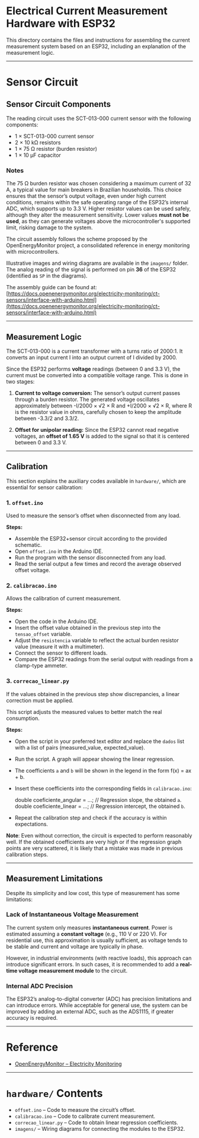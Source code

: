 # Electrical Current Measurement Hardware with ESP32

This directory contains the files and instructions for assembling the current measurement system based on an ESP32, including an explanation of the measurement logic.

---

# Sensor Circuit

## Sensor Circuit Components

The reading circuit uses the SCT-013-000 current sensor with the following components:

- 1 × SCT-013-000 current sensor
- 2 × 10 kΩ resistors
- 1 × 75 Ω resistor (burden resistor)
- 1 × 10 µF capacitor

### Notes

The 75 Ω burden resistor was chosen considering a maximum current of 32 A, a typical value for main breakers in Brazilian households. This choice ensures that the sensor’s output voltage, even under high current conditions, remains within the safe operating range of the ESP32’s internal ADC, which supports up to 3.3 V. Higher resistor values can be used safely, although they alter the measurement sensitivity. Lower values **must not be used**, as they can generate voltages above the microcontroller's supported limit, risking damage to the system.

The circuit assembly follows the scheme proposed by the OpenEnergyMonitor project, a consolidated reference in energy monitoring with microcontrollers.

Illustrative images and wiring diagrams are available in the `imagens/` folder. The analog reading of the signal is performed on pin **36** of the ESP32 (identified as `SP` in the diagrams).

The assembly guide can be found at:
[https://docs.openenergymonitor.org/electricity-monitoring/ct-sensors/interface-with-arduino.html](https://docs.openenergymonitor.org/electricity-monitoring/ct-sensors/interface-with-arduino.html)

---

## Measurement Logic

The SCT-013-000 is a current transformer with a turns ratio of 2000:1. It converts an input current I into an output current of I divided by 2000.

Since the ESP32 performs **voltage** readings (between 0 and 3.3 V), the current must be converted into a compatible voltage range. This is done in two stages:

1. **Current to voltage conversion:**
   The sensor’s output current passes through a burden resistor. The generated voltage oscillates approximately between -I/2000 × √2 × R and +I/2000 × √2 × R, where R is the resistor value in ohms, carefully chosen to keep the amplitude between -3.3/2 and 3.3/2.

2. **Offset for unipolar reading:**
   Since the ESP32 cannot read negative voltages, an **offset of 1.65 V** is added to the signal so that it is centered between 0 and 3.3 V.

---

## Calibration

This section explains the auxiliary codes available in `hardware/`, which are essential for sensor calibration:

### 1. `offset.ino`

Used to measure the sensor’s offset when disconnected from any load.

**Steps:**
- Assemble the ESP32+sensor circuit according to the provided schematic.
- Open `offset.ino` in the Arduino IDE.
- Run the program with the sensor disconnected from any load.
- Read the serial output a few times and record the average observed offset voltage.

### 2. `calibracao.ino`

Allows the calibration of current measurement.

**Steps:**
- Open the code in the Arduino IDE.
- Insert the offset value obtained in the previous step into the `tensao_offset` variable.
- Adjust the `resistencia` variable to reflect the actual burden resistor value (measure it with a multimeter).
- Connect the sensor to different loads.
- Compare the ESP32 readings from the serial output with readings from a clamp-type ammeter.

### 3. `correcao_linear.py`

If the values obtained in the previous step show discrepancies, a linear correction must be applied.

This script adjusts the measured values to better match the real consumption.

**Steps:**
- Open the script in your preferred text editor and replace the `dados` list with a list of pairs (measured_value, expected_value).
- Run the script. A graph will appear showing the linear regression.
- The coefficients `a` and `b` will be shown in the legend in the form f(x) = ax + b.
- Insert these coefficients into the corresponding fields in `calibracao.ino`:

    double coeficiente_angular = ...; // Regression slope, the obtained `a`.
    double coeficiente_linear  = ...; // Regression intercept, the obtained `b`.

- Repeat the calibration step and check if the accuracy is within expectations.

**Note**:
Even without correction, the circuit is expected to perform reasonably well.
If the obtained coefficients are very high or if the regression graph points are very scattered, it is likely that a mistake was made in previous calibration steps.

---

## Measurement Limitations

Despite its simplicity and low cost, this type of measurement has some limitations:

### Lack of Instantaneous Voltage Measurement

The current system only measures **instantaneous current**. Power is estimated assuming a **constant voltage** (e.g., 110 V or 220 V).
For residential use, this approximation is usually sufficient, as voltage tends to be stable and current and voltage are typically in phase.

However, in industrial environments (with reactive loads), this approach can introduce significant errors.
In such cases, it is recommended to add a **real-time voltage measurement module** to the circuit.

### Internal ADC Precision

The ESP32’s analog-to-digital converter (ADC) has precision limitations and can introduce errors.
While acceptable for general use, the system can be improved by adding an external ADC, such as the ADS1115, if greater accuracy is required.

---

# Reference

- [OpenEnergyMonitor – Electricity Monitoring](https://docs.openenergymonitor.org/electricity-monitoring/index.html)

---

# `hardware/` Contents

- `offset.ino` – Code to measure the circuit’s offset.
- `calibracao.ino` – Code to calibrate current measurement.
- `correcao_linear.py` – Code to obtain linear regression coefficients.
- `imagens/` – Wiring diagrams for connecting the modules to the ESP32.